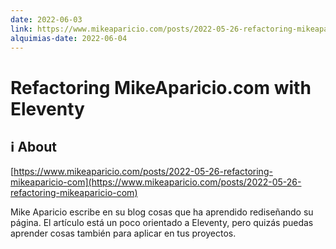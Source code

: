 ```yaml
---
date: 2022-06-03
link: https://www.mikeaparicio.com/posts/2022-05-26-refactoring-mikeaparicio-com
alquimias-date: 2022-06-04
---
```


# Refactoring MikeAparicio.com with Eleventy

## ℹ️ About

[https://www.mikeaparicio.com/posts/2022-05-26-refactoring-mikeaparicio-com](https://www.mikeaparicio.com/posts/2022-05-26-refactoring-mikeaparicio-com)

Mike Aparicio escribe en su blog cosas que ha aprendido rediseñando su página. El artículo está un poco orientado a Eleventy, pero quizás puedas aprender cosas también para aplicar en tus proyectos.





